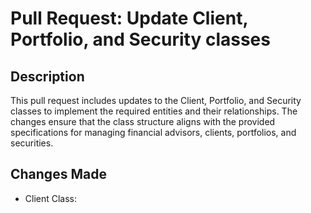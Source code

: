 # Pull Request: Update Client, Portfolio, and Security classes

## Description
This pull request includes updates to the Client, Portfolio, and Security classes to implement the required entities and their relationships. The changes ensure that the class structure aligns with the provided specifications for managing financial advisors, clients, portfolios, and securities.


## Changes Made

* Client Class:


